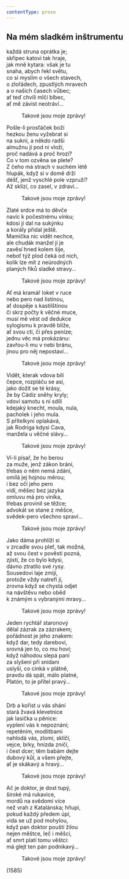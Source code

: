 ```yaml
---
contentType: prose
---
```


<section>

## Na mém sladkém inštrumentu

každá struna oprátka je;  
skřipec katovi tak hraje,  
jak mně kytara: však je tu  
snaha, abych řekl světu,  
co si myslím o všech stavech,  
o zlořádech, zpustlých mravech  
a o našich časech vůbec;  
ať teď chvíli mlčí blbec,  
ať mě závist neotráví…

          Takové jsou moje zprávy!

Pošle-li prosťáček boží  
hezkou ženu vyžebrat si  
na sukni, a někdo radši  
almužnu jí pod ni vloží,  
proč nadává a proč hrozí?  
Co v tom ozvěna se plete?  
Z čeho má strach v suchém létě  
hlupák, když si v domě drží  
déšť, jenž vyschlé pole vzpruží?  
Až sklízí, co zasel, v zdraví…

          Takové jsou moje zprávy!

Zlaté srdce má to děvče  
navíc k počestnému vínku;  
kdosi jí dal na sukýnku  
a korály přidal ještě.  
Mamička nic vidět nechce,  
ale chudák manžel jí je  
zavěsí hned kolem šíje,  
neboť týž plod čeká od nich,  
kolik lze mít z neúrodných  
planých fíků sladké stravy…

          Takové jsou moje zprávy!

Ať má kramář loket v ruce  
nebo pero nad listinou,  
ať dospěje s kastilštinou  
či skrz počty k věčné muce,  
musí mě vést od dedukce  
sylogismu k pravdě blíže,  
ať svou ctí, či přes peníze;  
jednu věc má prokázánu:  
zavřou-li mu v nebi bránu,  
jinou pro něj nepostaví…

          Takové jsou moje zprávy!

Vidět, kterak vdova bílí  
čepce, rozpláču se asi,  
jako dožít se té krásy,  
že by Cádiz sněhy kryly;  
vdoví samotu s ní sdílí  
kdejaký knecht, moula, nula,  
pacholek i jeho mula.  
S přítelkyní oplakává,  
jak Rodriga kdysi Cava,  
manžela u věčné slávy…

          Takové jsou moje zprávy!

Ví-li písař, že ho berou  
za muže, jenž zákon brání,  
třebas o něm nemá zdání,  
omílá jej hojnou měrou;  
i bez očí jeho pero  
vidí, měšec bez jazyka  
omluvu má pro viníka,  
třebas provinil se těžce;  
advokát se stane z měšce,  
svědek-pero všechno spraví…

          Takové jsou moje zprávy!

Jako dáma prohlíží si  
v zrcadle svou pleť, tak možná,  
až svou čest v pověsti pozná,  
zjistí, že co bylo kdysi,  
dávno ztratilo své rysy.  
Sousedovi laje zmijí,  
protože vždy natrefí ji,  
zrovna když se chystá odjet  
na návštěvu nebo oběd  
k známým s vybranými mravy…

          Takové jsou moje zprávy!

Jeden rychtář staronový  
dělal zázrak za zázrakem;  
pořádnost je jeho znakem:  
když dar, tedy darebovi,  
srovná jen to, co mu hoví;  
když náhodou slepá paní  
za slyšení při snídani  
uslyší, co cinká v plátně,  
pravdu dá spát, málo platné,  
Platón, to je přítel pravý…

          Takové jsou moje zprávy!

Drb a kořist u vás shání  
stará žvavá klevetnice  
jak lasička u pěnice:  
vyplení vás k nepoznání;  
repetěním, modlitbami  
nahlodá vás, zlomí, sklíčí,  
vejce, brky, hnízda zničí,  
i čest dcer; těm babám dejte  
dubový kůl, a všem přejte,  
ať je skákavý a hravý…

          Takové jsou moje zprávy!

Ač je doktor, je dost tupý,  
široké má rukavice,  
mordů na svědomí více  
než vrah z Katalánska; hňupi,  
pokud každý předem úpí,  
vida se už pod mohylou,  
když pan doktor pouští žilou  
nejen měštce, leč i měšci,  
ať smrt platí tomu věštci:  
má glejt ten pán podnikavý…

          Takové jsou moje zprávy!

(1585)

</section>
